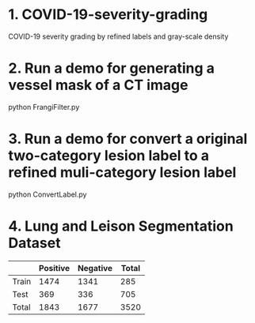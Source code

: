 # 1. COVID-19-severity-grading
COVID-19 severity grading by refined labels and  gray-scale density 

# 2. Run a demo for generating a vessel mask of a CT image
python FrangiFilter.py

# 3. Run a demo for convert a original two-category lesion label to a refined muli-category lesion label
python ConvertLabel.py

# 4. Lung and Leison Segmentation Dataset
|        | Positive | Negative | Total |
|  ----  | ----     | ----     | ----  |
|  Train |   1474   |   1341   |  285  |
|  Test  |   369    |   336    |  705  |
|  Total |   1843   |   1677   |  3520 |
